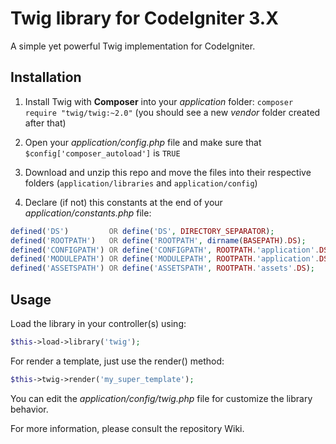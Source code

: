 # Twig library for CodeIgniter 3.X

A simple yet powerful Twig implementation for CodeIgniter.

## Installation

1. Install Twig with **Composer** into your *application* folder: ```composer require "twig/twig:~2.0"``` (you should see a new *vendor* folder created after that)

2. Open your *application/config.php* file and make sure that ```$config['composer_autoload']``` is ```TRUE```

2. Download and unzip this repo and move the files into their respective folders (```application/libraries``` and ```application/config```)

3. Declare (if not) this constants at the end of your *application/constants.php* file:

```php
defined('DS')         OR define('DS', DIRECTORY_SEPARATOR);
defined('ROOTPATH')   OR define('ROOTPATH', dirname(BASEPATH).DS);
defined('CONFIGPATH') OR define('CONFIGPATH', ROOTPATH.'application'.DS.'config'.DS);
defined('MODULEPATH') OR define('MODULEPATH', ROOTPATH.'application'.DS.'modules'.DS);
defined('ASSETSPATH') OR define('ASSETSPATH', ROOTPATH.'assets'.DS);
```

## Usage

Load the library in your controller(s) using:

```php
$this->load->library('twig');
```

For render a template, just use the render() method:

```php
$this->twig->render('my_super_template');
```

You can edit the *application/config/twig.php* file for customize the library behavior.

For more information, please consult the repository Wiki.